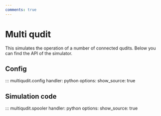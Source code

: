 ```yaml
---
comments: true
---
```


# Multi qudit

This simulates the operation of a number of connected qudits. Below you can find the API of the simulator.

## Config

::: multiqudit.config
    handler: python 
    options:
      show_source: true

## Simulation code

::: multiqudit.spooler
    handler: python 
    options:
      show_source: true